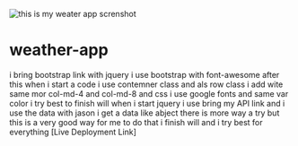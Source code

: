 ![this is my weater app screnshot]()
# weather-app
i bring bootstrap link with jquery
i use bootstrap with font-awesome 
after this when i start a code i use contemner class and als row class i add wite same mor col-md-4 and col-md-8
and css i use google fonts and same var color i try best to finish will
when i start jquery i use bring my API link and i use the data with jason 
i get a data like abject there is more way a try but this is a very good way for me to do that 
i finish will and i try best for everything
[Live Deployment Link]
